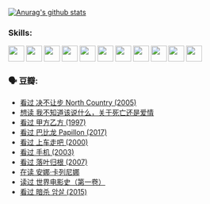
[![Anurag's github stats](https://github-readme-stats.vercel.app/api?username=w940853815)](https://github.com/anuraghazra/github-readme-stats)

### Skills:

<code><img height="32" src="https://cdn.jsdelivr.net/npm/simple-icons@v5/icons/python.svg"></code>
<code><img height="32" src="https://cdn.jsdelivr.net/npm/simple-icons@v5/icons/javascript.svg"></code>
<code><img height="32" src="https://cdn.jsdelivr.net/npm/simple-icons@v5/icons/django.svg"></code>
<code><img height="32" src="https://cdn.jsdelivr.net/npm/simple-icons@v5/icons/flask.svg"></code>
<code><img height="32" src="https://cdn.jsdelivr.net/npm/simple-icons@v5/icons/vuetify.svg"></code>
<code><img height="32" src="https://cdn.jsdelivr.net/npm/simple-icons@v5/icons/git.svg"></code>
<code><img height="32" src="https://cdn.jsdelivr.net/npm/simple-icons@v5/icons/docker.svg"></code>
<code><img height="32" src="https://cdn.jsdelivr.net/npm/simple-icons@v5/icons/postgresql.svg"></code>
<code><img height="32" src="https://cdn.jsdelivr.net/npm/simple-icons@v5/icons/elasticsearch.svg"></code>
<code><img height="32" src="https://cdn.jsdelivr.net/npm/simple-icons@v5/icons/macos.svg"></code>
<code><img height="32" src="https://cdn.jsdelivr.net/npm/simple-icons@v5/icons/linux.svg"></code>

### 🗣 豆瓣:

<!-- DOUBAN-ACTIVITIES:START -->
- [看过 决不让步 North Country‎ (2005)](https://www.douban.com/people/136069238/status/3660051849/?_i=37605025)
- [想读 我不知道该说什么，关于死亡还是爱情](https://www.douban.com/people/136069238/status/3653363833/?_i=37605025)
- [看过 甲方乙方‎ (1997)](https://www.douban.com/people/136069238/status/3651577723/?_i=37605025)
- [看过 巴比龙 Papillon‎ (2017)](https://www.douban.com/people/136069238/status/3645198699/?_i=37605025)
- [看过 上车走吧‎ (2000)](https://www.douban.com/people/136069238/status/3637719305/?_i=37605025)
- [看过 手机‎ (2003)](https://www.douban.com/people/136069238/status/3637051304/?_i=37605025)
- [看过 落叶归根‎ (2007)](https://www.douban.com/people/136069238/status/3630316395/?_i=37605025)
- [在读 安娜·卡列尼娜](https://www.douban.com/people/136069238/status/3625420280/?_i=37605025)
- [读过 世界电影史（第一卷）](https://www.douban.com/people/136069238/status/3625419209/?_i=37605025)
- [看过 暗杀 암살‎ (2015)](https://www.douban.com/people/136069238/status/3621839871/?_i=37605025)
<!-- DOUBAN-ACTIVITIES:END -->
<!--
**w940853815/w940853815** is a ✨ _special_ ✨ repository because its `README.md` (this file) appears on your GitHub profile.

Here are some ideas to get you started:

- 🔭 I’m currently working on ...
- 🌱 I’m currently learning ...
- 👯 I’m looking to collaborate on ...
- 🤔 I’m looking for help with ...
- 💬 Ask me about ...
- 📫 How to reach me: ...
- 😄 Pronouns: ...
- ⚡ Fun fact: ...
-->
